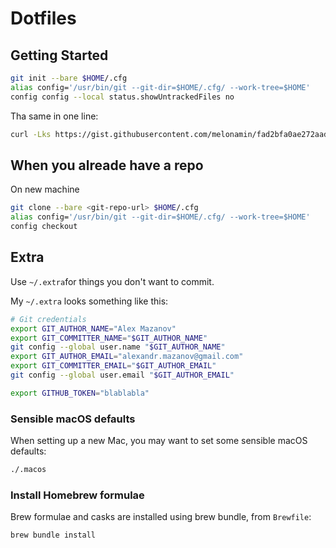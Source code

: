 # Dotfiles

## Getting Started

```bash
git init --bare $HOME/.cfg
alias config='/usr/bin/git --git-dir=$HOME/.cfg/ --work-tree=$HOME'
config config --local status.showUntrackedFiles no
```

Tha same in one line:

```bash
curl -Lks https://gist.githubusercontent.com/melonamin/fad2bfa0ae272aad18d02999907dbb2a/raw/bc88daec72dacd19d67dab64c75ffd84b81714d9/init.sh | /bin/zsh
```

## When you alreade have a repo

On new machine

```bash
git clone --bare <git-repo-url> $HOME/.cfg
alias config='/usr/bin/git --git-dir=$HOME/.cfg/ --work-tree=$HOME'
config checkout
```

## Extra

Use `~/.extra`for things you don't want to commit.

My `~/.extra` looks something like this:

```bash
# Git credentials
export GIT_AUTHOR_NAME="Alex Mazanov"
export GIT_COMMITTER_NAME="$GIT_AUTHOR_NAME"
git config --global user.name "$GIT_AUTHOR_NAME"
export GIT_AUTHOR_EMAIL="alexandr.mazanov@gmail.com"
export GIT_COMMITTER_EMAIL="$GIT_AUTHOR_EMAIL"
git config --global user.email "$GIT_AUTHOR_EMAIL"

export GITHUB_TOKEN="blablabla"
```
### Sensible macOS defaults

When setting up a new Mac, you may want to set some sensible macOS defaults:

```bash
./.macos
```

### Install Homebrew formulae

Brew formulae and casks are installed using brew bundle, from `Brewfile`:

```bash
brew bundle install
```

